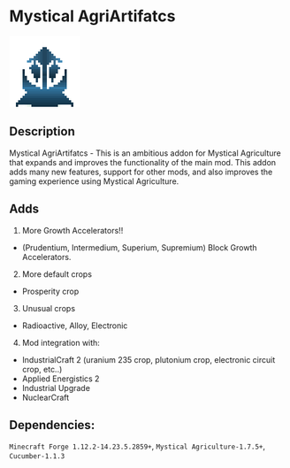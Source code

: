 # Mystical AgriArtifatcs
![Logotype](./src/main/resources/logo.png)
## Description
Mystical AgriArtifatcs - This is an ambitious addon for Mystical Agriculture that expands and improves the functionality of the main mod. This addon adds many new features, support for other mods, and also improves the gaming experience using Mystical Agriculture.

## Adds
1. More Growth Accelerators!!
* (Prudentium, Intermedium, Superium, Supremium) Block Growth Accelerators.
2. More default crops
* Prosperity crop
3. Unusual crops
* Radioactive, Alloy, Electronic 
4. Mod integration with:
* IndustrialCraft 2 (uranium 235 crop, plutonium crop, electronic circuit crop, etc..)
* Applied Energistics 2
* Industrial Upgrade
* NuclearCraft
## Dependencies:
`Minecraft Forge 1.12.2-14.23.5.2859+`, `Mystical Agriculture-1.7.5+`, `Cucumber-1.1.3`